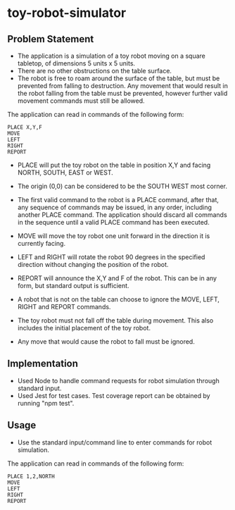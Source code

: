 # toy-robot-simulator

Problem Statement
-----------
 
- The application is a simulation of a toy robot moving on a square tabletop,
  of dimensions 5 units x 5 units.
- There are no other obstructions on the table surface.
- The robot is free to roam around the surface of the table, but must be
  prevented from falling to destruction. Any movement that would result in the
  robot falling from the table must be prevented, however further valid
  movement commands must still be allowed.
 
The application can read in commands of the following form:
 
    PLACE X,Y,F
    MOVE
    LEFT
    RIGHT
    REPORT
 
- PLACE will put the toy robot on the table in position X,Y and facing NORTH,
  SOUTH, EAST or WEST.
- The origin (0,0) can be considered to be the SOUTH WEST most corner.
- The first valid command to the robot is a PLACE command, after that, any
  sequence of commands may be issued, in any order, including another PLACE
  command. The application should discard all commands in the sequence until
  a valid PLACE command has been executed.
- MOVE will move the toy robot one unit forward in the direction it is
  currently facing.
- LEFT and RIGHT will rotate the robot 90 degrees in the specified direction
  without changing the position of the robot.
- REPORT will announce the X,Y and F of the robot. This can be in any form,
  but standard output is sufficient.
 
- A robot that is not on the table can choose to ignore the MOVE, LEFT, RIGHT
  and REPORT commands.
- The toy robot must not fall off the table during movement. This also
  includes the initial placement of the toy robot.
- Any move that would cause the robot to fall must be ignored.
 
Implementation
-----------
 
- Used Node to handle command requests for robot simulation through standard input.
- Used Jest for test cases. Test coverage report can be obtained by running "npm test".

Usage
-----------
 
- Use the standard input/command line to enter commands for robot simulation.
 
The application can read in commands of the following form:
 
    PLACE 1,2,NORTH
    MOVE
    LEFT
    RIGHT
    REPORT
 